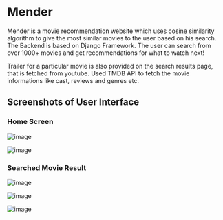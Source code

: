 # Mender
Mender is a movie recommendation website which uses cosine similarity algorithm to give the most similar movies to the user based on his search. The Backend is based on Django Framework. The user can search from over 1000+ movies and get recommendations for what to watch next!

Trailer for a particular movie is also provided on the search results page, that is fetched from youtube. Used TMDB API to fetch the movie informations like cast, reviews and genres etc. 

## Screenshots of User Interface

### Home Screen
![image](https://user-images.githubusercontent.com/55317884/206974938-09497a24-1ec1-4b8b-b824-b0b3ea9226d3.png)

![image](https://user-images.githubusercontent.com/55317884/206975295-87bb754e-b9cd-4bd8-8619-cdf081b4a431.png)

### Searched Movie Result
![image](https://user-images.githubusercontent.com/55317884/206975455-de7ac499-b1af-4935-a9b2-715ebcf5a12d.png)

![image](https://user-images.githubusercontent.com/55317884/206975501-9dc9d3b0-6e26-4014-9cf4-ff44a4ec1d40.png)

![image](https://user-images.githubusercontent.com/55317884/206975536-f3910259-6acc-49e4-a2a2-9518a1e03c2d.png)
